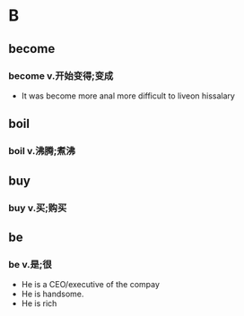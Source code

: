 
# B

## become

### become v.开始变得;变成

- It was become more anal more difficult to liveon hissalary

## boil

### boil v.沸腾;煮沸

## buy

### buy v.买;购买

## be

### be v.是;很

- He is a CEO/executive of the compay
- He is handsome.
- He is rich
